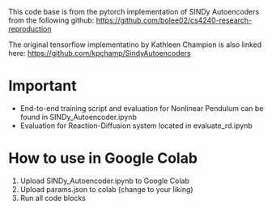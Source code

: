 This code base is from the pytorch implementation of SINDy Autoencoders from the following github: https://github.com/bolee02/cs4240-research-reproduction

The original tensorflow implementatino by Kathleen Champion is also linked here: https://github.com/kpchamp/SindyAutoencoders
# Important
* End-to-end training script and evaluation for Nonlinear Pendulum can be found in SINDy_Autoencoder.ipynb
* Evaluation for Reaction-Diffusion system located in evaluate_rd.ipynb

# How to use in Google Colab
1. Upload SINDy_Autoencoder.ipynb to Google Colab
2. Upload params.json to colab (change to your liking)
3. Run all code blocks
